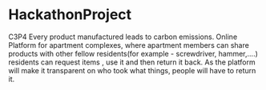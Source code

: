 # HackathonProject
C3P4 
Every product manufactured leads to carbon emissions.
Online Platform for apartment complexes, where apartment members can share products with other fellow residents(for example - screwdriver, hammer,....) residents can request items
, use it and then return it back. As the platform will make it transparent on who took what things, people will have to return it.







 
